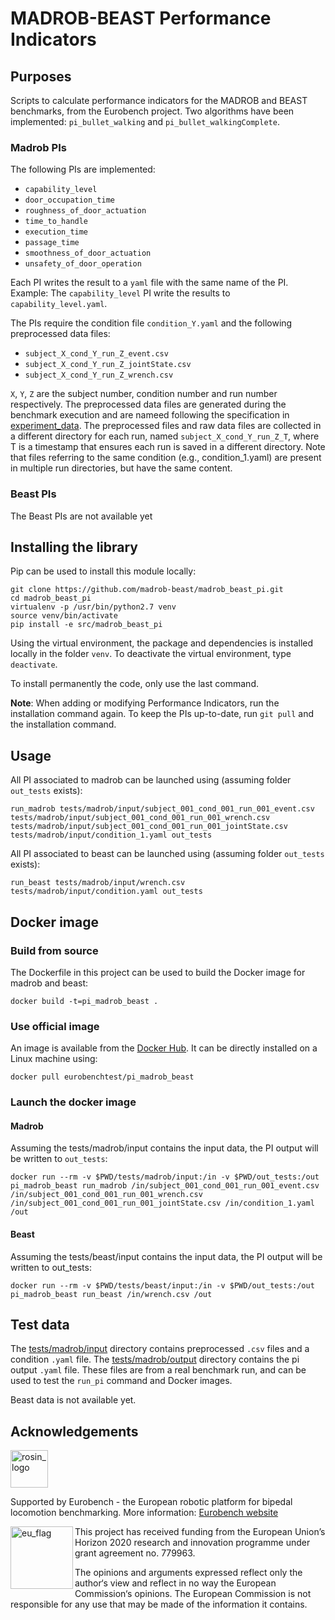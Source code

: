 MADROB-BEAST Performance Indicators
=================================================

## Purposes

Scripts to calculate performance indicators for the MADROB and BEAST benchmarks, from the Eurobench project.
Two algorithms have been implemented: `pi_bullet_walking` and `pi_bullet_walkingComplete`.

### Madrob PIs

The following PIs are implemented:

- `capability_level`
- `door_occupation_time`
- `roughness_of_door_actuation`
- `time_to_handle`
- `execution_time`
- `passage_time`
- `smoothness_of_door_actuation`
- `unsafety_of_door_operation`

Each PI writes the result to a `yaml` file with the same name of the PI.
Example: The `capability_level` PI write the results to `capability_level.yaml`.

The PIs require the condition file `condition_Y.yaml` and the following preprocessed data files:

- `subject_X_cond_Y_run_Z_event.csv`
- `subject_X_cond_Y_run_Z_jointState.csv`
- `subject_X_cond_Y_run_Z_wrench.csv`

`X`, `Y`, `Z` are the subject number, condition number and run number respectively.
The preprocessed data files are generated during the benchmark execution and are nameed following the specification in [experiment_data](https://github.com/aremazeilles/eurobench_documentation/blob/master/modules/ROOT/pages/experiment_data.adoc#Experimental%20data).
The preprocessed files and raw data files are collected in a different directory for each run, named `subject_X_cond_Y_run_Z_T`, where T is a timestamp that ensures each run is saved in a different directory.
Note that files referring to the same condition (e.g., condition_1.yaml) are present in multiple run directories, but have the same content. 

### Beast PIs

The Beast PIs are not available yet


## Installing the library

Pip can be used to install this module locally:

```term
git clone https://github.com/madrob-beast/madrob_beast_pi.git
cd madrob_beast_pi
virtualenv -p /usr/bin/python2.7 venv
source venv/bin/activate
pip install -e src/madrob_beast_pi
```

Using the virtual environment, the package and dependencies is installed locally in the folder `venv`.
To deactivate the virtual environment, type `deactivate`.

To install permanently the code, only use the last command.

**Note**: When adding or modifying Performance Indicators, run the installation command again.
To keep the PIs up-to-date, run `git pull` and the installation command.

## Usage

All PI associated to madrob can be launched using (assuming folder `out_tests` exists):

```term
run_madrob tests/madrob/input/subject_001_cond_001_run_001_event.csv tests/madrob/input/subject_001_cond_001_run_001_wrench.csv tests/madrob/input/subject_001_cond_001_run_001_jointState.csv tests/madrob/input/condition_1.yaml out_tests
```

All PI associated to beast can be launched using (assuming folder `out_tests` exists):

```term
run_beast tests/madrob/input/wrench.csv tests/madrob/input/condition.yaml out_tests
```

<!-- TODO update beast -->

## Docker image

### Build from source

The Dockerfile in this project can be used to build the Docker image for madrob and beast:

```term
docker build -t=pi_madrob_beast .
```

### Use official image

An image is available from the [Docker Hub](https://hub.docker.com/r/eurobenchtest/pi_madrob_beast).
It can be directly installed on a Linux machine using:

```term
docker pull eurobenchtest/pi_madrob_beast
```

### Launch the docker image

#### Madrob

Assuming the tests/madrob/input contains the input data, the PI output will be written to `out_tests`:

```term
docker run --rm -v $PWD/tests/madrob/input:/in -v $PWD/out_tests:/out pi_madrob_beast run_madrob /in/subject_001_cond_001_run_001_event.csv /in/subject_001_cond_001_run_001_wrench.csv /in/subject_001_cond_001_run_001_jointState.csv /in/condition_1.yaml /out
```

#### Beast

Assuming the tests/beast/input contains the input data, the PI output will be written to out_tests:

```term
docker run --rm -v $PWD/tests/beast/input:/in -v $PWD/out_tests:/out pi_madrob_beast run_beast /in/wrench.csv /out
```

<!-- TODO update beast -->

## Test data

The [tests/madrob/input](tests/madrob/input) directory contains preprocessed `.csv` files and a condition `.yaml` file.
The [tests/madrob/output](tests/madrob/output) directory contains the pi output `.yaml` file.
These files are from a real benchmark run, and can be used to test the `run_pi` command and Docker images.

Beast data is not available yet.
<!-- TODO update beast -->

## Acknowledgements

<a href="http://eurobench2020.eu">
  <img src="http://eurobench2020.eu/wp-content/uploads/2018/06/cropped-logoweb.png"
       alt="rosin_logo" height="60" >
</a>

Supported by Eurobench - the European robotic platform for bipedal locomotion benchmarking.
More information: [Eurobench website][eurobench_website]

<img src="http://eurobench2020.eu/wp-content/uploads/2018/02/euflag.png"
     alt="eu_flag" width="100" align="left" >

This project has received funding from the European Union’s Horizon 2020
research and innovation programme under grant agreement no. 779963.

The opinions and arguments expressed reflect only the author‘s view and
reflect in no way the European Commission‘s opinions.
The European Commission is not responsible for any use that may be made
of the information it contains.

[eurobench_logo]: http://eurobench2020.eu/wp-content/uploads/2018/06/cropped-logoweb.png
[eurobench_website]: http://eurobench2020.eu "Go to website"
